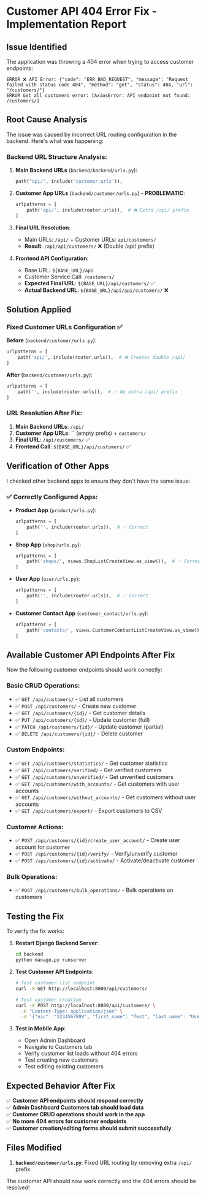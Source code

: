 # Customer API 404 Error Fix - Implementation Report

## Issue Identified
The application was throwing a 404 error when trying to access customer endpoints:

```
ERROR ❌ API Error: {"code": "ERR_BAD_REQUEST", "message": "Request failed with status code 404", "method": "get", "status": 404, "url": "/customers/"}    
ERROR Get all customers error: [AxiosError: API endpoint not found: /customers/]
```

## Root Cause Analysis
The issue was caused by incorrect URL routing configuration in the backend. Here's what was happening:

### Backend URL Structure Analysis:
1. **Main Backend URLs** (`backend/backend/urls.py`):
   ```python
   path("api/", include('customer.urls')),
   ```

2. **Customer App URLs** (`backend/customer/urls.py`) - **PROBLEMATIC**:
   ```python
   urlpatterns = [
       path('api/', include(router.urls)),  # ❌ Extra /api/ prefix
   ]
   ```

3. **Final URL Resolution**:
   - Main URLs: `/api/` + Customer URLs: `api/customers/` 
   - **Result**: `/api/api/customers/` ❌ (Double /api/ prefix)

4. **Frontend API Configuration**:
   - Base URL: `${BASE_URL}/api`
   - Customer Service Call: `/customers/`
   - **Expected Final URL**: `${BASE_URL}/api/customers/` ✅
   - **Actual Backend URL**: `${BASE_URL}/api/api/customers/` ❌

## Solution Applied

### Fixed Customer URLs Configuration ✅
**Before** (`backend/customer/urls.py`):
```python
urlpatterns = [
    path('api/', include(router.urls)),  # ❌ Creates double /api/
]
```

**After** (`backend/customer/urls.py`):
```python
urlpatterns = [
    path('', include(router.urls)),  # ✅ No extra /api/ prefix
]
```

### URL Resolution After Fix:
1. **Main Backend URLs**: `/api/` 
2. **Customer App URLs**: `` (empty prefix) + `customers/`
3. **Final URL**: `/api/customers/` ✅
4. **Frontend Call**: `${BASE_URL}/api/customers/` ✅

## Verification of Other Apps
I checked other backend apps to ensure they don't have the same issue:

### ✅ **Correctly Configured Apps**:
- **Product App** (`product/urls.py`):
  ```python
  urlpatterns = [
      path('', include(router.urls)),  # ✅ Correct
  ]
  ```

- **Shop App** (`shop/urls.py`):
  ```python
  urlpatterns = [
      path('shops/', views.ShopListCreateView.as_view()),  # ✅ Correct
  ]
  ```

- **User App** (`user/urls.py`):
  ```python
  urlpatterns = [
      path('', include(router.urls)),  # ✅ Correct
  ]
  ```

- **Customer Contact App** (`customer_contact/urls.py`):
  ```python
  urlpatterns = [
      path('contacts/', views.CustomerContactListCreateView.as_view()),  # ✅ Correct
  ]
  ```

## Available Customer API Endpoints After Fix

Now the following customer endpoints should work correctly:

### Basic CRUD Operations:
- ✅ `GET /api/customers/` - List all customers
- ✅ `POST /api/customers/` - Create new customer
- ✅ `GET /api/customers/{id}/` - Get customer details
- ✅ `PUT /api/customers/{id}/` - Update customer (full)
- ✅ `PATCH /api/customers/{id}/` - Update customer (partial)
- ✅ `DELETE /api/customers/{id}/` - Delete customer

### Custom Endpoints:
- ✅ `GET /api/customers/statistics/` - Get customer statistics
- ✅ `GET /api/customers/verified/` - Get verified customers
- ✅ `GET /api/customers/unverified/` - Get unverified customers
- ✅ `GET /api/customers/with_accounts/` - Get customers with user accounts
- ✅ `GET /api/customers/without_accounts/` - Get customers without user accounts
- ✅ `GET /api/customers/export/` - Export customers to CSV

### Customer Actions:
- ✅ `POST /api/customers/{id}/create_user_account/` - Create user account for customer
- ✅ `POST /api/customers/{id}/verify/` - Verify/unverify customer
- ✅ `POST /api/customers/{id}/activate/` - Activate/deactivate customer

### Bulk Operations:
- ✅ `POST /api/customers/bulk_operations/` - Bulk operations on customers

## Testing the Fix

To verify the fix works:

1. **Restart Django Backend Server**:
   ```bash
   cd backend
   python manage.py runserver
   ```

2. **Test Customer API Endpoints**:
   ```bash
   # Test customer list endpoint
   curl -X GET http://localhost:8000/api/customers/
   
   # Test customer creation
   curl -X POST http://localhost:8000/api/customers/ \
     -H "Content-Type: application/json" \
     -d '{"nic": "123456789V", "first_name": "Test", "last_name": "User", "email": "test@example.com"}'
   ```

3. **Test in Mobile App**:
   - Open Admin Dashboard
   - Navigate to Customers tab
   - Verify customer list loads without 404 errors
   - Test creating new customers
   - Test editing existing customers

## Expected Behavior After Fix

✅ **Customer API endpoints should respond correctly**  
✅ **Admin Dashboard Customers tab should load data**  
✅ **Customer CRUD operations should work in the app**  
✅ **No more 404 errors for customer endpoints**  
✅ **Customer creation/editing forms should submit successfully**  

## Files Modified

1. **`backend/customer/urls.py`**: Fixed URL routing by removing extra `/api/` prefix

The customer API should now work correctly and the 404 errors should be resolved!
